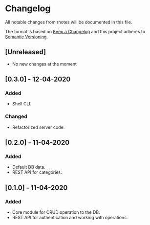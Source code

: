 # Changelog

All notable changes from rnotes will be documented in this file.

The format is based on [Keep a Changelog](http://keepachangelog.com/en/1.0.0/)
and this project adheres to [Semantic Versioning](http://semver.org/spec/v2.0.0.html).

## [Unreleased]

- No new changes at the moment

## [0.3.0] - 12-04-2020

### Added

- Shell CLI.

### Changed

- Refactorized server code.

## [0.2.0] - 11-04-2020

### Added

- Default DB data.
- REST API for categories.

## [0.1.0] - 11-04-2020

### Added

- Core module for CRUD operation to the DB.
- REST API for authentication and working with operations.
